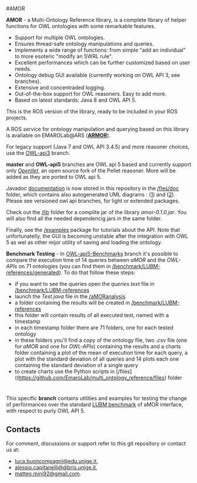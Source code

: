 #AMOR

**AMOR** - a Multi-Ontology Reference library, is a complete library of helper functions for OWL ontologies with some remarkable features. 

+ Support for multiple OWL ontologies.
+ Ensures thread-safe ontology manipulations and queries.
+ Implements a wide range of functions: from simple "add an individual" to more esoteric "modify an SWRL rule".
+ Excellent performances which can be further customized based on user needs.
+ Ontology debug GUI available (currently working on OWL API 3, see branches).
+ Extensive and concentraded logging.
+ Out-of-the-box support for OWL reasoners. Easy to add more.
+ Based on latest standards: Java 8 and OWL API 5.

This is the ROS version of the library, ready to be included in your ROS projects. 

A ROS service for ontology manipulation and querying based on this library is available on EMAROLab@ARS ([**ARMOR**](https://github.com/EmaroLab/armor)).

For legacy support (Java 7 and OWL API 3.4.5) and more reasoner choices, use the [OWL-api3](https://github.com/EmaroLab/multi_ontology_reference/tree/OWL-api3) branch.

**master** and **OWL-api5** branches are OWL api 5 based and currently support only [*Openllet*](https://github.com/Galigator/openllet), an open source fork of the Pellet reasoner. More will be added as they are ported to OWL api 5.

Javadoc [documentation](https://htmlpreview.github.io/?https://github.com/EmaroLab/multi_ontology_reference/blob/master/files/doc/index.html) is now stored in this repository in the [/fles/doc](https://github.com/EmaroLab/multi_ontology_reference/tree/master/files/doc) folder, which contains also autogenerated UML diagrams : ([1](https://github.com/EmaroLab/multi_ontology_reference/blob/master/files/doc/%5Bintellij%5D%20UML%20diagrams/interface%20simplified.svg)) and ([2](https://github.com/EmaroLab/multi_ontology_reference/blob/master/files/doc/%5Bintellij%5D%20UML%20diagrams/interface%20expanded.svg)). Please see versioned owl api branches, for light or extended packages.

Check out the [/lib](https://github.com/EmaroLab/multi_ontology_reference/tree/master/amor/libs) folder for a complite jar of the library *amor-0.1.0.jar*. You will also find all the needed dependencig jars in the same folder.

Finally, see the [/examples](https://github.com/EmaroLab/multi_ontology_reference/tree/master/amor/src/main/java/it/emarolab/amor/examples) package for tutorials about the API. Note that unfortunatelly, the GUI is becoming unstable after the integration with OWL 5 as wel as other mijor utility of saving and loading the ontology.

**Benchmark Testing** - 
In [OWL-api5-Benchmarks](https://github.com/EmaroLab/multi_ontology_reference/tree/OWL-api5-Benchmarks) branch it's possible to compare the execution time of 14 queries between *aMOR* and the *OWL-APIs* on 71 ontologies (you can find them in [/benchmark/LUBM-references/generated](https://github.com/EmaroLab/multi_ontology_reference/files/benchmarks/LUBM-references/generated)). To do that follow these steps:

+ if you want to see the queries open the *queries.text* file in [/benchmark/LUBM-references](https://github.com/EmaroLab/multi_ontology_reference/files/benchmarks/LUBM-references)
+ launch the *Test.java* file in the [/aMORanalysis](https://github.com/EmaroLab/multi_ontology_reference/amor/src/main/java/aMORanalysis)
+ a folder containing the results will be created in [/benchmark/LUBM-references](https://github.com/EmaroLab/multi_ontology_reference/files/benchmarks/LUBM-references)
+ this folder will contain results of all executed test, named with a timestamp
+ in each timestamp folder there are 71 folders, one for each tested ontology
+ in these folders you'll find a copy of the ontology file, two *.csv* file (one for *aMOR* and one for *OWL-APIs*) containing the results and a charts folder containing a plot of the mean of execution time for each query, a plot with the standard deviation of all queries and 14 plots each one containing the standard deviation of a single query
+ to create charts use the Python scripts in [/files]((https://github.com/EmaroLab/multi_ontology_reference/files) folder

#

This specific **branch** contains utilities and examples for testing the change of performances over the standard [LUBM benchmark](http://swat.cse.lehigh.edu/projects/lubm/) of aMOR interface, with respect to purly OWL API 5.


## Contacts
For comment, discussions or support refer to this git repository or contact us at:
 - [luca.buoncompagni@edu.unige.it](mailto:luca.buoncompagni@edu.unige.it), 
 - [alessio.capitanelli@dibris.unige.it](mailto:alessio.capitanelli@dibris.unige.it),
 - [matteo.mini92@gmail.com](mailto:matteo.mini92@gmail.com).
